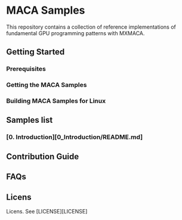 # MACA Samples
This repository contains a collection of reference implementations of fundamental GPU programming patterns with MXMACA.

## Getting Started

### Prerequisites

### Getting the MACA Samples

### Building MACA Samples for Linux

## Samples list

### [0. Introduction][0_Introduction/README.md]

## Contribution Guide

## FAQs

## Licens

Licens. See [LICENSE][LICENSE]


